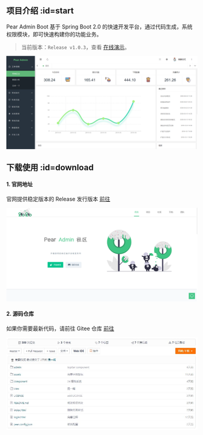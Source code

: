 ## 项目介绍  :id=start

Pear Admin Boot 基于 Spring Boot 2.0 的快速开发平台，通过代码生成，系统权限模块，即可快速构建你的功能业务。

> 当前版本：`Release v1.0.3`，查看 [在线演示](http://boot.pearadmin.com)。
 
![开始使用](README_files/2.png)


## 下载使用  :id=download


#### 1. 官网地址

官网提供稳定版本的 Release 发行版本 [前往](http://www.pearadmin.com)

![官方网址](README_files/1.png)

#### 2. 源码仓库

如果你需要最新代码，请前往 Gitee 仓库 [前往](https://gitee.com/pear-admin/Pear-Admin-Boot)

![源码仓库](README_files/2.jpg)


